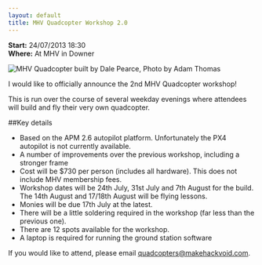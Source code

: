 ```yaml
---
layout: default
title: MHV Quadcopter Workshop 2.0
---
```

**Start:** 24/07/2013 18:30<br>
**Where:** At MHV in Downer

![MHV Quadcopter built by Dale Pearce, Photo by Adam Thomas](/assets/news/2013-06-25-mhv-quadcopter-workshop-2/9016546276_8763c97594.jpg "MHV Quadcopter built by Dale Pearce, Photo by Adam Thomas")

I would like to officially announce the 2nd MHV Quadcopter workshop!

This is run over the course of several weekday evenings where attendees will build and fly their very own quadcopter.

##Key details

 * Based on the APM 2.6 autopilot platform. Unfortunately the PX4 autopilot is not currently available.
 * A number of improvements over the previous workshop, including a stronger frame
 * Cost will be $730 per person (includes all hardware). This does not include MHV membership fees.
 * Workshop dates will be 24th July, 31st July and 7th August for the build. The 14th August and 17/18th August will be flying lessons.
 * Monies will be due 17th July at the latest.
 * There will be a little soldering required in the workshop (far less than the previous one).
 * There are 12 spots available for the workshop.
 * A laptop is required for running the ground station software

If you would like to attend, please email [quadcopters@makehackvoid.com](mailto:quadcopters@makehackvoid.com).
